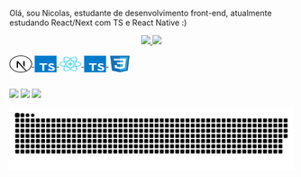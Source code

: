 Olá, sou Nicolas, estudante de desenvolvimento front-end, atualmente estudando React/Next com TS e React Native :)
<div align="center">
  <a href="https://github.com/nicolasmoraesdesouza">
  <img height="180em" src="https://github-readme-stats.vercel.app/api?username=nicolasmoraesdesouza&show_icons=true&theme=dracula&include_all_commits=true&count_private=true"/>
  <img height="180em" src="https://github-readme-stats.vercel.app/api/top-langs/?username=nicolasmoraesdesouza&layout=compact&langs_count=7&theme=dracula"/>
</div>
<div style="display: inline_block"><br>
  <img align="center" alt="Next-img" height="30" width="40" src="https://github.com/devicons/devicon/blob/master/icons/nextjs/nextjs-line.svg">
  <img align="center" alt="React-img" height="30" width="40" src="https://raw.githubusercontent.com/devicons/devicon/master/icons/typescript/typescript-plain.svg">
  <img align="center" alt="ReactNative-img" height="30" width="40" src="https://raw.githubusercontent.com/devicons/devicon/master/icons/react/react-original.svg">
  <img align="center" alt="TypeScript-img" height="30" width="40" src="https://raw.githubusercontent.com/devicons/devicon/1119b9f84c0290e0f0b38982099a2bd027a48bf1/icons/typescript/typescript-original.svg">
  <img align="center" alt="TailwindCSS-img" height="30" width="40" src="https://raw.githubusercontent.com/devicons/devicon/master/icons/css3/css3-original.svg">
</div>
  
  ##
 
<div> 

  <a href="https://instagram.com/nicolasmoraesde" target="_blank"><img src="https://img.shields.io/badge/-Instagram-%23E4405F?style=for-the-badge&logo=instagram&logoColor=white" target="_blank"></a>
  <a href = "mailto:nicolasmdesouza@gmail.com"><img src="https://img.shields.io/badge/-Gmail-%23333?style=for-the-badge&logo=gmail&logoColor=white" target="_blank"></a>
  <a href="https://www.linkedin.com/in/nicolas-moraes-de-souza-362522233/" target="_blank"><img src="https://img.shields.io/badge/-LinkedIn-%230077B5?style=for-the-badge&logo=linkedin&logoColor=white" target="_blank"></a> 
 
  ![Snake animation](https://github.com/nicolasmoraesdesouza/nicolasmoraesdesouza/blob/output/github-contribution-grid-snake.svg)
 
</div>
